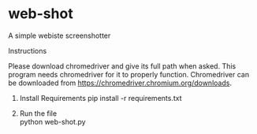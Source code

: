 # web-shot
A simple webiste screenshotter 

Instructions  

Please download chromedriver and give its full path when asked. This program needs chromedriver for it to properly function.  Chromedriver can be downloaded from https://chromedriver.chromium.org/downloads.  

1. Install Requirements 
     pip install -r requirements.txt  
    
2. Run the file       
     python web-shot.py
